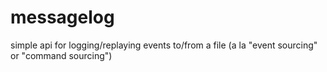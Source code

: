 messagelog
==========

simple api for logging/replaying events to/from a file (a la "event sourcing" or "command sourcing")
